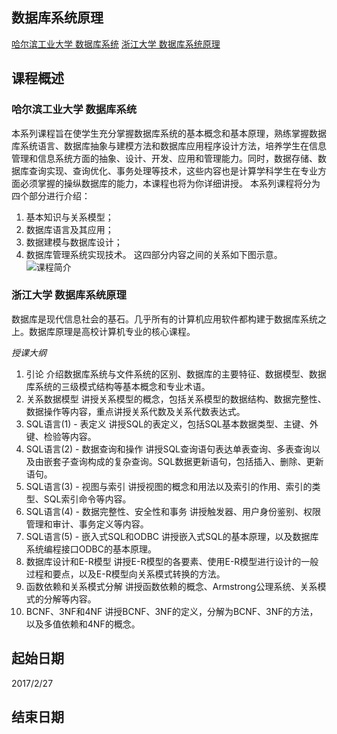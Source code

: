 ## 数据库系统原理 

[哈尔滨工业大学  数据库系统](http://www.icourse163.org/course/HIT-1001516002#/info)
[浙江大学            数据库系统原理](http://mooc.study.163.com/course/ZJU-1000031000#/info)

## 课程概述
### 哈尔滨工业大学  数据库系统
本系列课程旨在使学生充分掌握数据库系统的基本概念和基本原理，熟练掌握数据库系统语言、数据库抽象与建模方法和数据库应用程序设计方法，培养学生在信息管理和信息系统方面的抽象、设计、开发、应用和管理能力。同时，数据存储、数据库查询实现、查询优化、事务处理等技术，这些内容也是计算学科学生在专业方面必须掌握的操纵数据库的能力，本课程也将为你详细讲授。
本系列课程将分为四个部分进行介绍：
1. 基本知识与关系模型；
2. 数据库语言及其应用；
3. 数据建模与数据库设计；
4. 数据库管理系统实现技术。
这四部分内容之间的关系如下图示意。
![课程简介](http://nos.netease.com/edu-image/8AB07C7B30FA574B3C370D8BD63E5089.jpg)

### 浙江大学 数据库系统原理
数据库是现代信息社会的基石。几乎所有的计算机应用软件都构建于数据库系统之上。数据库原理是高校计算机专业的核心课程。

*授课大纲*
1. 引论
介绍数据库系统与文件系统的区别、数据库的主要特征、数据模型、数据库系统的三级模式结构等基本概念和专业术语。
2. 关系数据模型
讲授关系模型的概念，包括关系模型的数据结构、数据完整性、数据操作等内容，重点讲授关系代数及关系代数表达式。
3. SQL语言(1) - 表定义
讲授SQL的表定义，包括SQL基本数据类型、主键、外键、检验等内容。
4. SQL语言(2) - 数据查询和操作
讲授SQL查询语句表达单表查询、多表查询以及由嵌套子查询构成的复杂查询。SQL数据更新语句，包括插入、删除、更新语句。
5. SQL语言(3) - 视图与索引
讲授视图的概念和用法以及索引的作用、索引的类型、SQL索引命令等内容。
6. SQL语言(4) - 数据完整性、安全性和事务
讲授触发器、用户身份鉴别、权限管理和审计、事务定义等内容。
7. SQL语言(5) - 嵌入式SQL和ODBC
讲授嵌入式SQL的基本原理，以及数据库系统编程接口ODBC的基本原理。
8. 数据库设计和E-R模型
讲授E-R模型的各要素、使用E-R模型进行设计的一般过程和要点，以及E-R模型向关系模式转换的方法。
9. 函数依赖和关系模式分解
讲授函数依赖的概念、Armstrong公理系统、关系模式的分解等内容。
10. BCNF、3NF和4NF
讲授BCNF、3NF的定义，分解为BCNF、3NF的方法，以及多值依赖和4NF的概念。


## 起始日期
2017/2/27

## 结束日期
